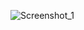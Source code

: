 ![Screenshot_1](https://user-images.githubusercontent.com/77758154/165290567-d76a7d76-1c1c-430f-9f64-3f060abc6ed1.png)
